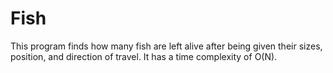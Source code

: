 Fish
====

This program finds how many fish are left alive after being given their sizes, position, and direction of travel. It has a time complexity of O(N).
